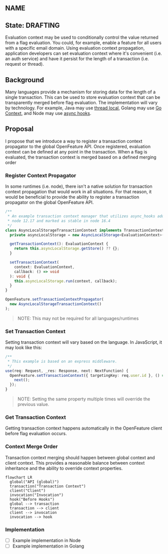 ## NAME

## State: DRAFTING

Evaluation context may be used to conditionally control the value returned from a flag evaluation. You could, for example, enable a feature for all users with a specific email domain. Using evaluation context propagation, application developers can set evaluation context where it's convenient (i.e. an auth service) and have it persist for the length of a transaction (i.e. request or thread).

## Background

Many languages provide a mechanism for storing data for the length of a single transaction. This can be used to store evaluation context that can be transparently merged before flag evaluation. The implementation will vary by technology. For example, Java may use [thread local][thread-local], Golang may use [Go Context][go-context], and Node may use [async hooks][async-hooks].

## Proposal

I propose that we introduce a way to register a transaction context propagator to the global OpenFeature API. Once registered, evaluation context can be defined at any point in the transaction. When a flag is evaluated, the transaction context is merged based on a defined merging order

### Register Context Propagator

In some runtimes (i.e. node), there isn't a native solution for transaction context propagation that would work in all situations. For that reason, it would be beneficial to provide the ability to register a transaction propagator on the global OpenFeature API.

```typescript
/**
 * An example transaction context manager that utilizes async_hooks added in
 * node 12.17 and marked as stable in node 16.4
 */
class AsyncLocalStorageTransactionContext implements TransactionContextManager {
  private asyncLocalStorage = new AsyncLocalStorage<EvaluationContext>();

  getTransactionContext(): EvaluationContext {
    return this.asyncLocalStorage.getStore() ?? {};
  }

  setTransactionContext(
    context: EvaluationContext,
    callback: () => void
  ): void {
    this.asyncLocalStorage.run(context, callback);
  }
}

OpenFeature.setTransactionContextPropagator(
  new AsyncLocalStorageTransactionContext()
);
```

> NOTE: This may not be required for all languages/runtimes

### Set Transaction Context

Setting transaction context will vary based on the language. In JavaScript, it may look like this:

```typescript
/**
 * This example is based on an express middleware.
 */
use(req: Request, _res: Response, next: NextFunction) {
  OpenFeature.setTransactionContext({ targetingKey: req.user.id }, () => {
    next();
  });
}
```

> NOTE: Setting the same property multiple times will override the previous value.

### Get Transaction Context

Getting transaction context happens automatically in the OpenFeature client before flag evaluation occurs.

### Context Merge Order

Transaction context merging should happen between global context and client context. This provides a reasonable balance between context inheritance and the ability to override context properties.

```mermaid
flowchart LR
  global("API (global)")
  transaction("Transaction Context")
  client("Client")
  invocation("Invocation")
  hook("Before Hooks")
  global --> transaction
  transaction --> client
  client --> invocation
  invocation --> hook
```

### Implementation

- [ ] Example implementation in Node
- [ ] Example implementation in Golang

[thread-local]: https://docs.oracle.com/javase/8/docs/api/java/lang/ThreadLocal.html
[go-context]: https://pkg.go.dev/context
[async-hooks]: https://nodejs.org/api/async_hooks.html
